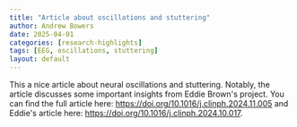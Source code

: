 ```yaml
---
title: "Article about oscillations and stuttering"
author: Andrew Bowers
date: 2025-04-01
categories: [research-highlights]
tags: [EEG, oscillations, stuttering]
layout: default
---
```


This a nice article about neural oscillations and stuttering. Notably, the article discusses some important insights from Eddie Brown's project. You can find the full article here: https://doi.org/10.1016/j.clinph.2024.11.005 and Eddie's article here: https://doi.org/10.1016/j.clinph.2024.10.017.
